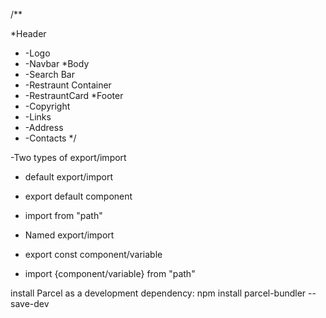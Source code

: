 /** 

*Header
*  -Logo
*  -Navbar
*Body
* -Search Bar
* -Restraunt Container
*   -RestrauntCard
*Footer
*   -Copyright
*   -Links
*   -Address
*   -Contacts
*/

-Two types of export/import
-  default export/import
-    export default component
-    import from "path"

- Named export/import
-  export const component/variable
-  import {component/variable} from "path"

install Parcel as a development dependency:
npm install parcel-bundler --save-dev
